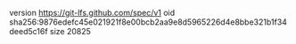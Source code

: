 version https://git-lfs.github.com/spec/v1
oid sha256:9876edefc45e021921f8e00bcb2aa9e8d5965226d4e8bbe321b1f34deed5c16f
size 20825

